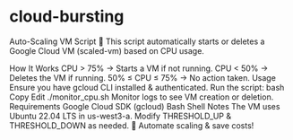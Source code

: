 # cloud-bursting
Auto-Scaling VM Script 🚀
This script automatically starts or deletes a Google Cloud VM (scaled-vm) based on CPU usage.

How It Works
CPU > 75% → Starts a VM if not running.
CPU < 50% → Deletes the VM if running.
50% ≤ CPU ≤ 75% → No action taken.
Usage
Ensure you have gcloud CLI installed & authenticated.
Run the script:
bash
Copy
Edit
./monitor_cpu.sh
Monitor logs to see VM creation or deletion.
Requirements
Google Cloud SDK (gcloud)
Bash Shell
Notes
The VM uses Ubuntu 22.04 LTS in us-west3-a.
Modify THRESHOLD_UP & THRESHOLD_DOWN as needed.
🚀 Automate scaling & save costs!
